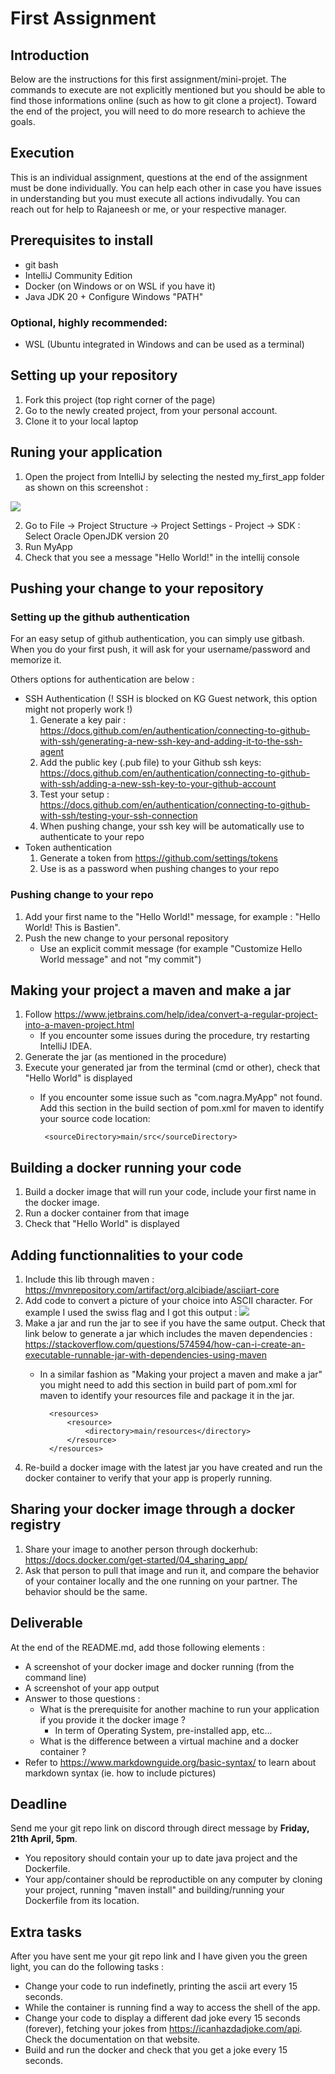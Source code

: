 # First Assignment

## Introduction
Below are the instructions for this first assignment/mini-projet. The commands to execute are not explicitly mentioned but you should be able to find those informations online (such as how to git clone a project). Toward the end of the project, you will need to do more research to achieve the goals.

## Execution
This is an individual assignment, questions at the end of the assignment must be done individually. You can help each other in case you have issues in understanding but you must execute all actions indivudally.
You can reach out for help to Rajaneesh or me, or your respective manager.

## Prerequisites to install
- git bash
- IntelliJ Community Edition
- Docker (on Windows or on WSL if you have it)
- Java JDK 20 + Configure Windows "PATH"

### Optional, highly recommended:
- WSL (Ubuntu integrated in Windows and can be used as a terminal)

## Setting up your repository
1. Fork this project (top right corner of the page)
2. Go to the newly created project, from your personal account.
3. Clone it to your local laptop

## Runing your application
1. Open the project from IntelliJ by selecting the nested my_first_app folder as shown on this screenshot :

![](doc/project_location.png)

2. Go to File -> Project Structure -> Project Settings - Project -> SDK : Select Oracle OpenJDK version 20
3. Run MyApp
3. Check that you see a message "Hello World!" in the intellij console

## Pushing your change to your repository
### Setting up the github authentication
For an easy setup of github authentication, you can simply use gitbash. When you do your first push, it will ask for your username/password and memorize it.

Others options for authentication are below :
- SSH Authentication (! SSH is blocked on KG Guest network, this option might not properly work !) 
    1. Generate a key pair : https://docs.github.com/en/authentication/connecting-to-github-with-ssh/generating-a-new-ssh-key-and-adding-it-to-the-ssh-agent
    2. Add the public key (.pub file) to your Github ssh keys: https://docs.github.com/en/authentication/connecting-to-github-with-ssh/adding-a-new-ssh-key-to-your-github-account
    3. Test your setup : https://docs.github.com/en/authentication/connecting-to-github-with-ssh/testing-your-ssh-connection
    4. When pushing change, your ssh key will be automatically use to authenticate to your repo
- Token authentication
    1. Generate a token from https://github.com/settings/tokens
    2. Use is as a password when pushing changes to your repo
### Pushing change to your repo
1. Add your first name to the "Hello World!" message, for example : "Hello World! This is Bastien".
2. Push the new change to your personal repository
    - Use an explicit commit message (for example "Customize Hello World message" and not "my commit")

## Making your project a maven and make a jar
1. Follow https://www.jetbrains.com/help/idea/convert-a-regular-project-into-a-maven-project.html
    - If you encounter some issues during the procedure, try restarting IntelliJ IDEA.
2. Generate the jar (as mentioned in the procedure)
3. Execute your generated jar from the terminal (cmd or other), check that "Hello World" is displayed
    - If you encounter some issue such as "com.nagra.MyApp" not found. Add this section in the build section of pom.xml for maven to identify your source code location:
    
           <sourceDirectory>main/src</sourceDirectory>
     

## Building a docker running your code
1. Build a docker image that will run your code, include your first name in the docker image.
2. Run a docker container from that image
3. Check that "Hello World" is displayed

## Adding functionnalities to your code
1. Include this lib through maven : https://mvnrepository.com/artifact/org.alcibiade/asciiart-core
2. Add code to convert a picture of your choice into ASCII character. For example I used the swiss flag and I got this output :
![](doc/sample_ascii_art_from_picture.png)
3. Make a jar and run the jar to see if you have the same output. Check that link below to generate a jar which includes the maven dependencies :
 https://stackoverflow.com/questions/574594/how-can-i-create-an-executable-runnable-jar-with-dependencies-using-maven
    - In a similar fashion as "Making your project a maven and make a jar" you might need to add this section in build part of pom.xml for maven to identify your resources file and package it in the jar.


            <resources>
                <resource>
                    <directory>main/resources</directory>
                </resource>
            </resources>

4. Re-build a docker image with the latest jar you have created and run the docker container to verify that your app is properly running.

## Sharing your docker image through a docker registry
1. Share your image to another person through dockerhub: https://docs.docker.com/get-started/04_sharing_app/
2. Ask that person to pull that image and run it, and compare the behavior of your container locally and the one running on your partner. The behavior should be the same.

 ## Deliverable
 At the end of the README.md, add those following elements :
 - A screenshot of your docker image and docker running (from the command line)
 - A screenshot of your app output
 - Answer to those questions :
    - What is the prerequisite for another machine to run your application if you provide it the docker image ?
        - In term of Operating System, pre-installed app, etc...
    - What is the difference between a virtual machine and a docker container ?
- Refer to https://www.markdownguide.org/basic-syntax/ to learn about markdown syntax (ie. how to include pictures)
## Deadline
Send me your git repo link on discord through direct message by **Friday, 21th April, 5pm**.
- You repository should contain your up to date java project and the Dockerfile.
- Your app/container should be reproductible on any computer by cloning your project, running "maven install" and building/running your Dockerfile from its location.

## Extra tasks
After you have sent me your git repo link and I have given you the green light, you can do the following tasks :
- Change your code to run indefinetly, printing the ascii art every 15 seconds. 
- While the container is running find a way to access the shell of the app.
- Change your code to display a different dad joke every 15 seconds (forever), fetching your jokes from https://icanhazdadjoke.com/api. Check the documentation on that website.
- Build and run the docker and check that you get a joke every 15 seconds.
